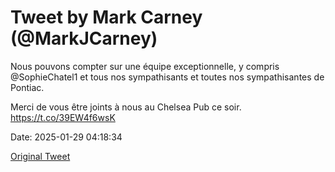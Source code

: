 # Tweet by Mark Carney (@MarkJCarney)

Nous pouvons compter sur une équipe exceptionnelle, y compris @SophieChatel1 et tous nos sympathisants et toutes nos sympathisantes de Pontiac.

Merci de vous être joints à nous au Chelsea Pub ce soir. https://t.co/39EW4f6wsK

Date: 2025-01-29 04:18:34

[Original Tweet](https://x.com/MarkJCarney/status/1884456076893941911)
